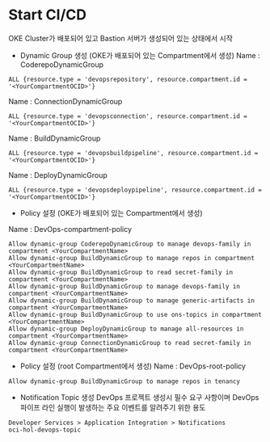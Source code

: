 # Start CI/CD
OKE Cluster가 배포되어 있고 Bastion 서버가 생성되어 있는 상태에서 시작

* Dynamic Group 생성 (OKE가 배포되어 있는 Compartment에서 생성)
Name : CoderepoDynamicGroup
```
ALL {resource.type = 'devopsrepository', resource.compartment.id = '<YourCompartmentOCID>'}
```
Name : ConnectionDynamicGroup
```
ALL {resource.type = 'devopsconnection', resource.compartment.id = '<YourCompartmentOCID>'}
```
Name : BuildDynamicGroup
```
ALL {resource.type = 'devopsbuildpipeline', resource.compartment.id = '<YourCompartmentOCID>'}
```
Name : DeployDynamicGroup
```
ALL {resource.type = 'devopsdeploypipeline', resource.compartment.id = '<YourCompartmentOCID>'}
```

* Policy 설정 (OKE가 배포되어 있는 Compartment에서 생성)
 
Name : DevOps-compartment-policy
```
Allow dynamic-group CoderepoDynamicGroup to manage devops-family in compartment <YourCompartmentName>
Allow dynamic-group BuildDynamicGroup to manage repos in compartment <YourCompartmentName>
Allow dynamic-group BuildDynamicGroup to read secret-family in compartment <YourCompartmentName>
Allow dynamic-group BuildDynamicGroup to manage devops-family in compartment <YourCompartmentName>
Allow dynamic-group BuildDynamicGroup to manage generic-artifacts in compartment <YourCompartmentName>
Allow dynamic-group BuildDynamicGroup to use ons-topics in compartment <YourCompartmentName>
Allow dynamic-group DeployDynamicGroup to manage all-resources in compartment <YourCompartmentName>
Allow dynamic-group ConnectionDynamicGroup to read secret-family in compartment <YourCompartmentName>
```

* Policy 설정 (root Compartment에서 생성)
Name : DevOps-root-policy
```
Allow dynamic-group BuildDynamicGroup to manage repos in tenancy
```

* Notification Topic 생성
DevOps 프로젝트 생성시 필수 요구 사항이며 DevOps 파이프 라인 실행이 발생하는 주요 이벤트를 알려주기 위한 용도
```
Developer Services > Application Integration > Notifications
oci-hol-devops-topic
```

